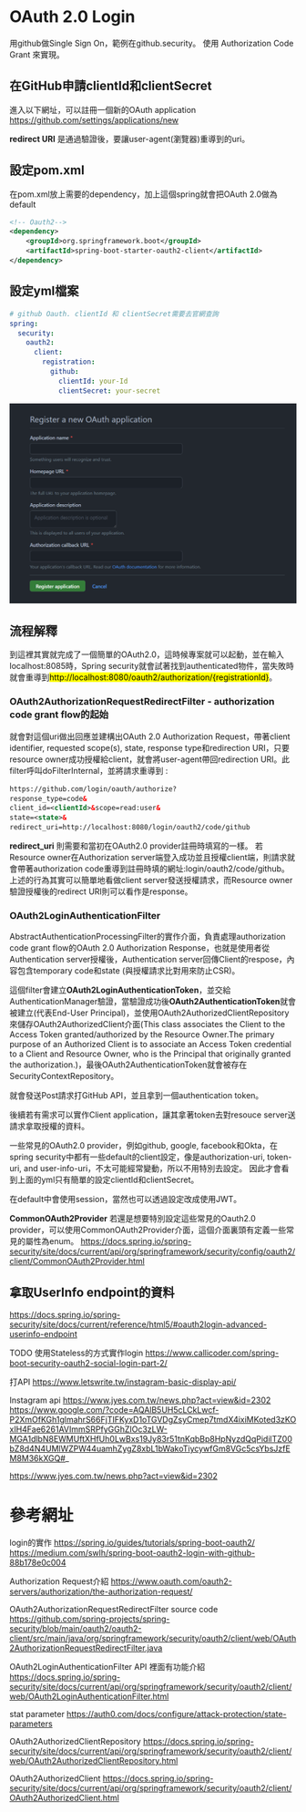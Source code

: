 # OAuth 2.0 Login
用github做Single Sign On，範例在github.security。
使用 Authorization Code Grant 來實現。

## 在GitHub申請clientId和clientSecret
進入以下網址，可以註冊一個新的OAuth application
https://github.com/settings/applications/new

**redirect URI** 是通過驗證後，要讓user-agent(瀏覽器)重導到的uri。

## 設定pom.xml
在pom.xml放上需要的dependency，加上這個spring就會把OAuth 2.0做為default
```xml
<!-- Oauth2-->
<dependency>
    <groupId>org.springframework.boot</groupId>
	<artifactId>spring-boot-starter-oauth2-client</artifactId>
</dependency>
```
## 設定yml檔案
```yml
# github Oauth. clientId 和 clientSecret需要去官網查詢
spring:
  security:
    oauth2:
      client:
        registration:
          github:
            clientId: your-Id
            clientSecret: your-secret
```

![github oauth application](/picture/15_registerOauthApplication.png)

## 流程解釋
到這裡其實就完成了一個簡單的OAuth2.0，這時候專案就可以起動，並在輸入localhost:8085時，Spring security就會試著找到authenticated物件，當失敗時就會重導到<mark>http://localhost:8080/oauth2/authorization/{registrationId}</mark>。

### OAuth2AuthorizationRequestRedirectFilter - authorization code grant flow的起始
就會對這個uri做出回應並建構出OAuth 2.0 Authorization Request，帶著client identifier, requested scope(s), state, response type和redirection URI，只要resource owner成功授權給client，就會將user-agent帶回redirection URI。此filter呼叫doFilterInternal，並將請求重導到 : 
```xml
https://github.com/login/oauth/authorize?
response_type=code&
client_id=<clientId>&scope=read:user&
state=<state>&
redirect_uri=http://localhost:8080/login/oauth2/code/github
```
**redirect_uri** 則需要和當初在OAuth2.0 provider註冊時填寫的一樣。
若Resource owner在Authorization server端登入成功並且授權client端，則請求就會帶著authorization code重導到註冊時填的網址:login/oauth2/code/github。
上述的行為其實可以簡單地看做client server發送授權請求，而Resource owner驗證授權後的redirect URI則可以看作是response。
### OAuth2LoginAuthenticationFilter
AbstractAuthenticationProcessingFilter的實作介面，負責處理authorization code grant flow的OAuth 2.0 Authorization Response，也就是使用者從Authentication server授權後，Authentication server回傳Client的respose，內容包含temporary code和state (與授權請求比對用來防止CSR)。

這個filter會建立**OAuth2LoginAuthenticationToken**，並交給AuthenticationManager驗證，當驗證成功後**OAuth2AuthenticationToken**就會被建立(代表End-User Principal)，並使用OAuth2AuthorizedClientRepository來儲存OAuth2AuthorizedClient介面(This class associates the Client to the Access Token granted/authorized by the Resource Owner.The primary purpose of an Authorized Client is to associate an Access Token credential to a Client and Resource Owner, who is the Principal that originally granted the authorization.)，最後OAuth2AuthenticationToken就會被存在SecurityContextRepository。



就會發送Post請求打GitHub API，並且拿到一個authentication token。


後續若有需求可以實作Client application，讓其拿著token去對resouce server送請求拿取授權的資料。

一些常見的OAuth2.0 provider，例如github, google, facebook和Okta，在spring security中都有一些default的client設定，像是authorization-uri, token-uri, and user-info-uri，不太可能經常變動，所以不用特別去設定。
因此才會看到上面的yml只有簡單的設定clientId和clientSecret。

在default中會使用session，當然也可以透過設定改成使用JWT。

**CommonOAuth2Provider**
若還是想要特別設定這些常見的Oauth2.0 provider，可以使用CommonOAuth2Provider介面，這個介面裏頭有定義一些常見的屬性為enum。
https://docs.spring.io/spring-security/site/docs/current/api/org/springframework/security/config/oauth2/client/CommonOAuth2Provider.html

## 拿取UserInfo endpoint的資料
https://docs.spring.io/spring-security/site/docs/current/reference/html5/#oauth2login-advanced-userinfo-endpoint



TODO
使用Stateless的方式實作login
https://www.callicoder.com/spring-boot-security-oauth2-social-login-part-2/

打API
https://www.letswrite.tw/instagram-basic-display-api/

Instagram api
https://www.jyes.com.tw/news.php?act=view&id=2302
https://www.google.com/?code=AQAlB5UH5cLCkLwcf-P2XmOfKGh1glmahrS66FjTIFKyxD1oTGVDgZsyCmep7tmdX4ixiMKoted3zKOxIH4Fae6261AVImmSRPfyGGhZIOc3zLW-MGA1dlbN8EWMUftXHfUh0LwBxs19Jy83r51tnKqbBp8HpNyzdQqPidilTZ00bZ8d4N4UMlWZPW44uamhZygZ8xbL1bWakoTiycywfGm8VGc5csYbsJzfEM8M36kXGQ#_

https://www.jyes.com.tw/news.php?act=view&id=2302

# 參考網址
login的實作
https://spring.io/guides/tutorials/spring-boot-oauth2/
https://medium.com/swlh/spring-boot-oauth2-login-with-github-88b178e0c004

Authorization Request介紹
https://www.oauth.com/oauth2-servers/authorization/the-authorization-request/

OAuth2AuthorizationRequestRedirectFilter source code
https://github.com/spring-projects/spring-security/blob/main/oauth2/oauth2-client/src/main/java/org/springframework/security/oauth2/client/web/OAuth2AuthorizationRequestRedirectFilter.java

OAuth2LoginAuthenticationFilter API 裡面有功能介紹
https://docs.spring.io/spring-security/site/docs/current/api/org/springframework/security/oauth2/client/web/OAuth2LoginAuthenticationFilter.html

stat parameter
https://auth0.com/docs/configure/attack-protection/state-parameters

OAuth2AuthorizedClientRepository
https://docs.spring.io/spring-security/site/docs/current/api/org/springframework/security/oauth2/client/web/OAuth2AuthorizedClientRepository.html

OAuth2AuthorizedClient
https://docs.spring.io/spring-security/site/docs/current/api/org/springframework/security/oauth2/client/OAuth2AuthorizedClient.html